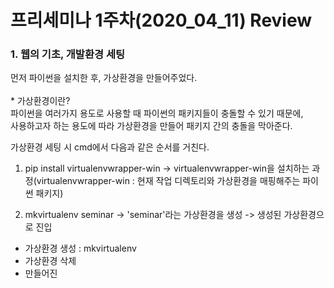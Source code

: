 <h1>프리세미나 1주차(2020_04_11) Review</h1>

<h3>1. 웹의 기초, 개발환경 세팅</h3>
<p>먼저 파이썬을 설치한 후, 가상환경을 만들어주었다.
<br><br>* 가상환경이란?
<br>파이썬을 여러가지 용도로 사용할 때 파이썬의 패키지들이 충돌할 수 있기 때문에, 
<br>사용하고자 하는 용도에 따라 가상환경을 만들어 패키지 간의 충돌을 막아준다.</p>

가상환경 세팅 시 cmd에서 다음과 같은 순서를 거친다.

1. pip install virtualenvwrapper-win
-> virtualenvwrapper-win을 설치하는 과정(virtualenvwrapper-win : 현재 작업 디렉토리와 가상환경을 매핑해주는 파이썬 패키지)

2. mkvirtualenv seminar
-> 'seminar'라는 가상환경을 생성
-> 생성된 가상환경으로 진입

<ul>
  <li>가상환경 생성 : mkvirtualenv </li>
  <li>가상환경 삭제</li>
  <li>만들어진</li>
</ul>
